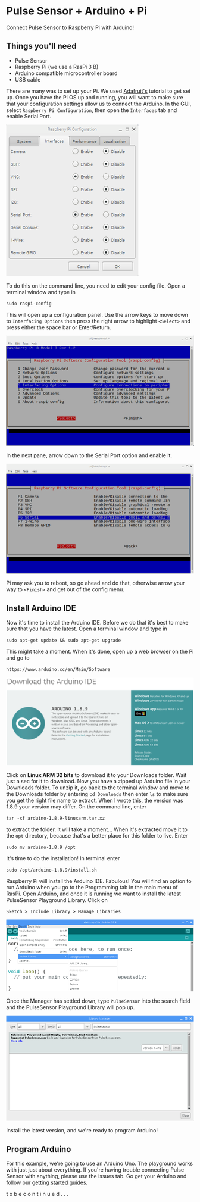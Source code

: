 # Pulse Sensor + Arduino + Pi
Connect Pulse Sensor to Raspberry Pi with Arduino!

## Things you'll need

* Pulse Sensor
* Raspberry Pi (we use a RasPi 3 B)
* Arduino compatible microcontroller board
* USB cable

There are many was to set up your Pi. We used [Adafruit's](https://learn.adafruit.com/series/learn-raspberry-pi) tutorial to get set up. Once you have the Pi OS up and running, you will want to make sure that your configuration settings allow us to connect the Arduino. In the GUI, select `Raspberry Pi Configuration`, then open the `Interfaces` tab and enable Serial Port.

![Conf_Window_Serial_Enable](../images/PiConfigWindowSerial.png)

To do this on the command line, you need to edit your config file. Open a terminal window and type in

	sudo raspi-config
	
This will open up a configuration panel. Use the arrow keys to move down to `Interfacing Options` then press the right arrow to highlight `<Select>` and press either the space bar or Enter/Return. 

![InterfacingOptions](../images/InterfacingOptions.png)

In the next pane, arrow down to the Serial Port option and enable it. 

![EnableSerial](../images/EnableSerial.png)

Pi may ask you to reboot, so go ahead and do that, otherwise arrow your way to `<Finish>` and get out of the config menu.

## Install Arduino IDE
Now it's time to install the Arduino IDE. Before we do that it's best to make sure that you have the latest. Open a terminal window and type in

	sudo apt-get update && sudo apt-get upgrade
	
This might take a moment. When it's done, open up a web browser on the Pi and go to 

	https://www.arduino.cc/en/Main/Software
	
![downloadArduino](../images/DownloadArduino.png)

Click on **Linux ARM 32 bits** to download it to your Downloads folder. Wait just a sec for it to download. Now you have a zipped up Arduino file in your Downloads folder. To unzip it, go back to the terminal window and move to the Downloads folder by entering `cd Downloads` then enter `ls` to make sure you get the right file name to extract. When I wrote this, the version was 1.8.9 your version may differ. On the command line, enter

	tar -xf arduino-1.8.9-linuxarm.tar.xz
	
to extract the folder. It will take a moment... When it's extracted move it to the `opt` directory, because that's a better place for this folder to live. Enter 

	sudo mv arduino-1.8.9 /opt

It's time to do the installation! In terminal enter 

	sudo /opt/arduino-1.8.9/install.sh

Raspberry Pi will install the Arduino IDE. Fabulous! You will find an option to run Arduino when you go to the Programming tab in the main menu of RasPi. Open Arduino, and once it is running we want to install the latest PulseSensor Playground Library. Click on 

	Sketch > Include Library > Manage Libraries
	
![LibraryManager](../images/ArdLibManager.png)
	
Once the Manager has settled down, type `PulseSensor` into the search field and the PulseSensor Playground Library will pop up. 

![PulseSensorLibraryManager](../images/InstallPlayground.png)

Install the latest version, and we're ready to program Arduino!

## Program Arduino
For this example, we're going to use an Arduino Uno. The playground works with just just about everything. If you're having trouble connecting Pulse Sensor with anything, please use the issues tab. Go get your Arduino and follow our [getting started guides](). 

t o    b e    c o n t i n u e d . . .
	







